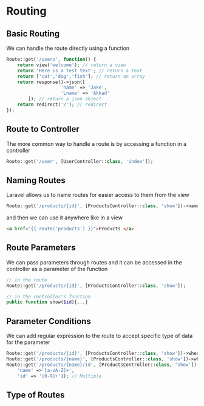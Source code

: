 # Routing

## Basic Routing

We can handle the route directly using a function

```php
Route::get('/users', function() {
	return view('welcome'); // return a view
	return 'Here is a test text'; // return a text
	return ['cat','dog','fish']; // return an array
	return response()->json([
					'name' => 'Jake',
					'Lname' => 'Akkad'
		]); // return a json object
	return redirect('/'); // redirect
});
```

## Route to Controller

The more common way to handle a route is by accessing a function in a controller

```php
Route::get('/user', [UserController::class, 'index']);
```

## Naming Routes

Laravel allows us to name routes for easier access to them from the view

```php
Route::get('/products/{id}', [ProductsController::class, 'show'])->name('products');
```

and then we can use it anywhere like in a view

```html
<a href="{{ route('products') }}">Products </a>
```

## Route Parameters

We can pass parameters through routes and it can be accessed in the controller as a parameter of the function

```php
// in the route
Route::get('/products/{id}', [ProductsController::class, 'show']);

// in the controller's function
public function show($id){...}
```

## Parameter Conditions

We can add regular expression to the route to accept specific type of data for the parameter

```php
Route::get('/products/{id}', [ProductsController::class, 'show'])->where('id', '[0-9]+'); // Integer
Route::get('/products/{name}', [ProductsController::class, 'show'])->where('name', '[a-zA-Z]+'); // String
Route::get('/products/{name}/id', [ProductsController::class, 'show'])->where([
	'name' =>'[a-zA-Z]+',
	'id' => '[0-9]+']); // Multiple
```

## Type of Routes